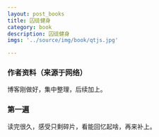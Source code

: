 ```yaml
---
layout: post_books
title: 囚徒健身
category: book
description: 囚徒健身
imgs: '../source/img/book/qtjs.jpg'

---
```

### 作者资料（来源于网络）

博客刚做好，集中整理，后续加上。

### 第一遍

读完很久，感受只剩碎片，看能回忆起啥，再来补上。
 